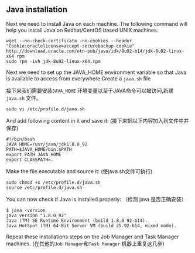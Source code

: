 Java installation
---
Next we need to install Java on each machine. The following command will help you install Java on Redhat/CentOS based UNIX machines.
```
wget --no-check-certificate -no-cookies --header "Cookie:oraclelicense=accept-securebackup-cookie" http://download.oracle.com/otn-pub/java/idk/8u92-b14/jdk-8u92-linux-x64 rpm
sudo rpm -ivh jdk-8u92-linux-x64.rpm
```
Next we need to set up the JAVA_HOME environment variable so that Java is available to access from everywhere.Create a `java.sh` file

接下来我们需要安装`JAVA_HOME` 环境变量以至于JAVA命令可以被访问,新建`java.sh` 文件。
```
sudo vi /etc/profile.d/java.sh
```
And add following content in it and save it:
(接下来把以下内容加入到文件中并保存)
```
#!/bin/bash
JAVA HOME=/usr/java/jdk1.8.0_92 
PATH=$JAVA_HOME/bin:$PATH
export PATH JAVA_HOME 
export CLASSPATH=.
```
Make the file executable and source it:
(使java.sh文件可执行)
```
sudo chmod +x /etc/profile.d/java.sh 
source /etc/profile.d/java.sh
```

You can now check if Java is installed properly:
（检测 java 是否正确安装）
```
$ java -version
java version "1.8.0_92"
Java (TM) SE Runtime Environment (build 1.8.0 92-b14).
Java HotSpot (TM) 64-Bit Server VM (build 25.92-b14, mixed mode).
```
Repeat these installations steps on the Job Manager and Task Manager machines.
(在其他的`Job Manager`和`Task Manager` 机器上重复这几步)

